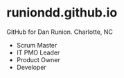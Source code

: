 # runiondd.github.io

GitHub for Dan Runion.  Charlotte, NC

- Scrum Master
- IT PMO Leader
- Product Owner
- Developer
